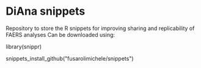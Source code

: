 # DiAna snippets
Repository to store the R snippets for improving sharing and replicability of FAERS analyses
Can be downloaded using:

library(snippr)

snippets_install_github("fusarolimichele/snippets")
